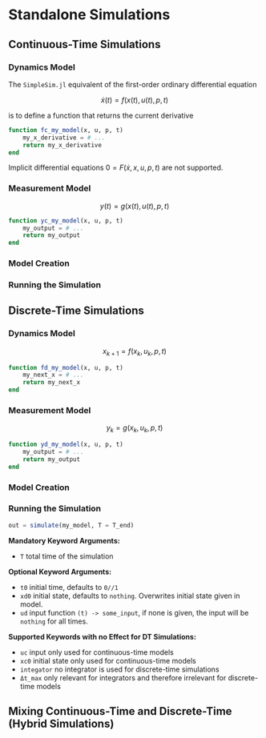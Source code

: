 # Standalone Simulations

## Continuous-Time Simulations

### Dynamics Model

The `SimpleSim.jl` equivalent of the first-order ordinary differential equation

```math
\dot{x}(t) = f(x(t), u(t), p, t)
```

is to define a function that returns the current derivative

```julia
function fc_my_model(x, u, p, t)
    my_x_derivative = # ...
    return my_x_derivative
end
```

Implicit differential equations $0 = F(\dot{x}, x, u, p, t)$ are not supported.

### Measurement Model

```math
y(t) = g(x(t), u(t), p, t)
```

```julia
function yc_my_model(x, u, p, t)
    my_output = # ...
    return my_output
end
```

### Model Creation

### Running the Simulation

## Discrete-Time Simulations

### Dynamics Model

```math
x_{k+1} = f(x_k, u_k, p, t)
```

```julia
function fd_my_model(x, u, p, t)
    my_next_x = # ...
    return my_next_x
end
```

### Measurement Model

```math
y_k = g(x_k, u_k, p, t)
```

```julia
function yd_my_model(x, u, p, t)
    my_output = # ...
    return my_output
end
```

### Model Creation

### Running the Simulation

```julia
out = simulate(my_model, T = T_end)
```

__Mandatory Keyword Arguments:__

* `T` total time of the simulation

__Optional Keyword Arguments:__

* `t0` initial time, defaults to `0//1`
* `xd0` initial state, defaults to `nothing`. Overwrites initial state given in model.
* `ud` input function  `(t) -> some_input`, if none is given, the input will be `nothing` for all times.

__Supported Keywords with no Effect for DT Simulations:__

* `uc` input only used for continuous-time models
* `xc0` initial state only used for continuous-time models
* `integator` no integrator is used for discrete-time simulations
* `Δt_max` only relevant for integrators and therefore irrelevant for discrete-time models

## Mixing Continuous-Time and Discrete-Time (Hybrid Simulations)
